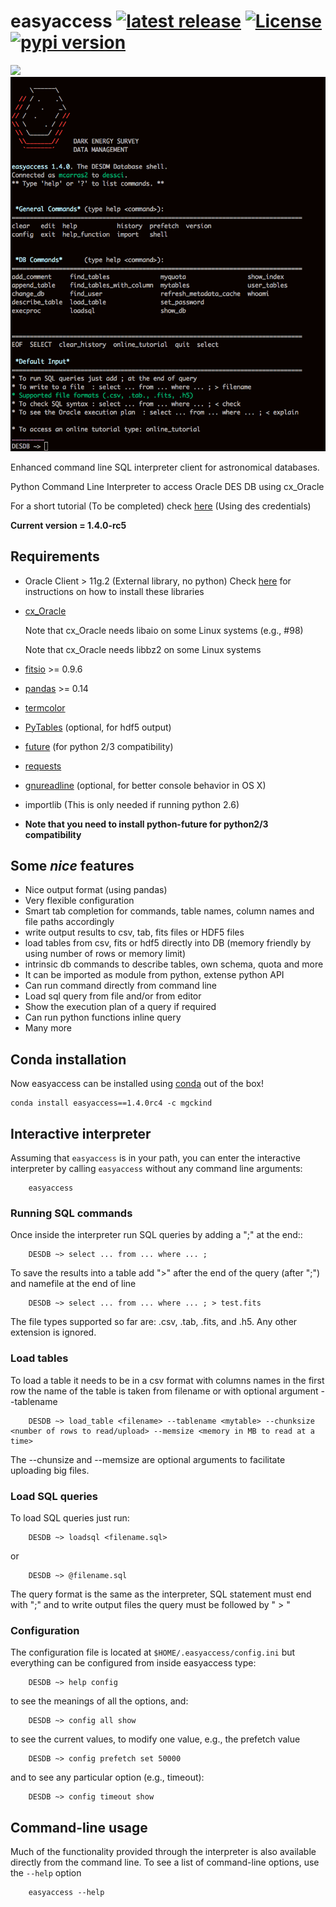 # easyaccess <a href="https://github.com/mgckind/easyaccess/releases/tag/1.4.0"> <img src="https://img.shields.io/badge/release-v1.4.0-blue.svg" alt="latest release" /></a> <a href="https://github.com/mgckind/easyaccess/blob/master/LICENSE.txt"><img src="https://img.shields.io/badge/license-NCSA%20License-blue.svg" alt="License" /> </a> <a href="https://pypi.python.org/pypi/easyaccess/1.3.1"><img src="https://img.shields.io/badge/pypi-v1.3.1-orange.svg" alt="pypi version"/></a>
<a href="https://anaconda.org/mgckind/easyaccess"> <img src="https://anaconda.org/mgckind/easyaccess/badges/version.svg" /> </a>
![help_screen](data/help_screenshot.png)

Enhanced command line SQL interpreter client for astronomical databases.

Python Command Line Interpreter to access Oracle DES DB
using cx_Oracle

For a short tutorial (To be completed) check [here](http://deslogin.cosmology.illinois.edu/~mcarras2/data/DESDM.html)
(Using des credentials)


**Current version = 1.4.0-rc5**

## Requirements

- Oracle Client > 11g.2 (External library, no python)
  Check [here](https://opensource.ncsa.illinois.edu/confluence/display/DESDM/Instructions+for+installing+Oracle+client+and+easyaccess+without+EUPS) for instructions on how to install these libraries
- [cx_Oracle](https://bitbucket.org/anthony_tuininga/cx_oracle)

  Note that cx_Oracle needs libaio on some Linux systems (e.g., #98)

  Note that cx_Oracle needs libbz2 on some Linux systems
- [fitsio](https://github.com/esheldon/fitsio) >= 0.9.6
- [pandas](http://pandas.pydata.org/) >= 0.14
- [termcolor](https://pypi.python.org/pypi/termcolor)
- [PyTables](http://pytables.github.io/) (optional, for hdf5 output)
- [future](http://python-future.org/) (for python 2/3 compatibility)
- [requests](http://docs.python-requests.org/en/master/)
- [gnureadline](https://github.com/ludwigschwardt/python-gnureadline) (optional, for better console behavior in OS X)
- importlib (This is only needed if running python 2.6)
- **Note that you need to install python-future for python2/3 compatibility**


## Some *nice* features
- Nice output format (using pandas)
- Very flexible configuration
- Smart tab completion for commands, table names, column names and file paths accordingly
- write output results to csv, tab, fits files or HDF5 files
- load tables from csv, fits or hdf5 directly into DB (memory friendly by using number of rows or memory limit)
- intrinsic db commands to describe tables, own schema, quota and more
- It can be imported as module from python, extense python API
- Can run command directly from command line
- Load sql query from file and/or from editor
- Show the execution plan of a query if required
- Can  run python functions inline query
- Many more

## Conda installation
Now easyaccess can be installed using [conda](http://conda.pydata.org/docs/install/quick.html) out of the box!

    conda install easyaccess==1.4.0rc4 -c mgckind

## Interactive interpreter

Assuming that ```easyaccess``` is in your path, you can enter the interactive interpreter by calling ```easyaccess``` without any command line arguments:

        easyaccess

### Running SQL commands
Once inside the interpreter run SQL queries by adding a ";" at the end::

        DESDB ~> select ... from ... where ... ;

To save the results into a table add ">" after the end of the query (after ";") and namefile at the end of line

        DESDB ~> select ... from ... where ... ; > test.fits

The file types supported so far are: .csv, .tab, .fits, and .h5. Any other extension is ignored.

### Load tables
To load a table it needs to be in a csv format with columns names in the first row
the name of the table is taken from filename or with optional argument --tablename

        DESDB ~> load_table <filename> --tablename <mytable> --chunksize <number of rows to read/upload> --memsize <memory in MB to read at a time>

The --chunsize and --memsize are optional arguments to facilitate uploading big files.

### Load SQL queries
To load SQL queries just run:

        DESDB ~> loadsql <filename.sql>
or

        DESDB ~> @filename.sql

The query format is the same as the interpreter, SQL statement must end with ";" and to write output files the query must be followed by " > <output file>"

### Configuration

The configuration file is located at ```$HOME/.easyaccess/config.ini``` but everything can be configured from inside easyaccess type:

        DESDB ~> help config

to see the meanings of all the options, and:

        DESDB ~> config all show

to see the current values, to modify one value, e.g., the prefetch value

        DESDB ~> config prefetch set 50000

and to see any particular option (e.g., timeout):

        DESDB ~> config timeout show

## Command-line usage

Much of the functionality provided through the interpreter is also available directly from the command line. To see a list of command-line options, use the ```--help``` option

        easyaccess --help
